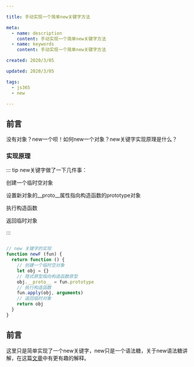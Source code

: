 ```yaml
---

title: 手动实现一个简单new关键字方法

meta:
  - name: description
    content: 手动实现一个简单new关键字方法
  - name: keywords
    content: 手动实现一个简单new关键字方法

created: 2020/3/05

updated: 2020/3/05

tags:
  - js365
  - new

---
```


## 前言

没有对象？new一个呗！如何new一个对象？new关键字实现原理是什么？

### 实现原理

::: tip new关键字做了一下几件事：

创建一个临时空对象

设置新对象的__proto__属性指向构造函数的prototype对象

执行构造函数

返回临时对象

:::

```js

// new 关键字的实现
function newF (fun) {
  return function () {
    // 创建一个临时空对象
    let obj = {}
    // 隐式原型指向构造函数原型
    obj.__proto__ = fun.prototype
    // 执行构造函数
    fun.apply(obj, arguments)
    // 返回临时对象
    return obj
  }
}

```

## 前言

这里只是简单实现了一个new关键字，new只是一个语法糖，关于new语法糖讲解，在这篇[文章](https://zhuanlan.zhihu.com/p/23987456)中有更有趣的解释。